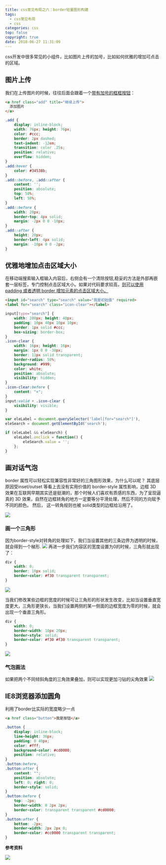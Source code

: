 ```yaml
---
title: css常见布局之六：border轻量图形构建
tags:
  - css常见布局
  - css
categories: css
top: false
copyright: true
date: 2018-06-27 11:31:09
---
```

css开发中很多常见的小组件，比如图片上传的加号，比如如何优雅的增加可点击的区域。
<!--more-->

## 图片上传
我们在上传图片的时候，往往后面会跟着一个[带有加号的框框按钮](http://demo.cssworld.cn/4/4-1.php)：
```html
<a href class="add" title="继续上传">
  添加图片
</a>
```
```css
.add {
    display: inline-block;
    width: 76px; height: 76px;
    color: #ccc;
    border: 2px dashed;
    text-indent: -12em;
    transition: color .25s;
    position: relative;
    overflow: hidden;
}
.add:hover {
    color: #34538b;
}
.add::before, .add::after {
    content: '';
    position: absolute;
    top: 50%;
    left: 50%;
}
.add::before {
    width: 20px;
    border-top: 4px solid;
    margin: -2px 0 0 -10px;
}
.add::after {
    height: 20px;
    border-left: 4px solid;
    margin: -10px 0 0 -2px;
}
```

## 优雅地增加点击区域大小
在移动端搜索输入框输入内容后，右侧会有一个清除按钮,稳妥的方法是外部再嵌套一层标签，专门控制点击区域大小。如果对代码要求较高，[则可以使用 padding 或者透明 border 增加元素的点击区域大小。](http://demo.cssworld.cn/4/4-2.php)

```html
<input id="search" type="search" value="我是初始值" required>
<label for="search" class="icon-clear"></label>
```

```css
input[type="search"] {
    width: 200px; height: 40px;
    padding: 10px 40px 10px 10px;
    border: 1px solid #ccc;
    box-sizing: border-box;
}
.icon-clear {
    width: 16px; height: 16px;
    margin: 1px 0 0 -38px;
    border: 11px solid transparent;
    border-radius: 50%;
    background: #999;
    color: white;
    position: absolute;
    visibility: hidden;
}
.icon-clear:before {
    content: "×";
}
input:valid + .icon-clear { 
    visibility: visible;
}
```

```js
var eleLabel = document.querySelector('label[for="search"]'),
eleSearch = document.getElementById('search');

if (eleLabel && eleSearch) {
    eleLabel.onclick = function() {
        eleSearch.value = '';
    };
}
```

## 画对话气泡
border 属性可以轻松实现兼容性非常好的三角图形效果，为什么可以呢？ 其底层原因受inset/outset 等看上去没有实用价值的 border-style 属性影响，边框 3D 效果在互联网早期其实还是挺潮的，那个时候人们喜欢有质感的东西，为了呈现逼真的 3D 效果，自然在边框转角的地方一定要等分平滑处理，然后不同的方向赋予不同的颜色。 然后， 这一转角规则也被 solid类型的边框给沿用了。

![](http://oankigr4l.bkt.clouddn.com/201806271410_992.png)

### 画一个三角形
因为border-style对转角的处理如下，我们当设置其他的三条边界为透明的时候，就会得到一个梯形.
![](http://oankigr4l.bkt.clouddn.com/201806271415_265.png)
再进一步我们内容区的宽度设置为0的时候，三角形就出现了：
```css
div {
	width: 0;
	border: 10px solid;
	border-color: #f30 transparent transparent;
}
```
![](http://oankigr4l.bkt.clouddn.com/201806271413_385.png)

当我们修改某些边框的宽度的时候可让三角形的形状发生改变，比如当设置垂直宽度更大，三角形更狭长，当我们设置两侧的某一侧面的边框宽度为零的时候，就会出现一个垂直三角形。
```css
div {
	width: 0;
	border-width: 10px 20px;
	border-style: solid;
	border-color: #f30 #f30 transparent transparent;
}
```
![](http://oankigr4l.bkt.clouddn.com/201806271417_980.png)

### 气泡画法
如果把两个不同倾斜角度的三角效果叠加，则可以实现更加刁钻的尖角效果
![](http://oankigr4l.bkt.clouddn.com/201806271424_475.png)

## IE8浏览器添加圆角
利用了border比实际的宽度略少一点
```html
<a href class="button">我是按钮</a>
```
```css
.button {
    display: inline-block;
    line-height: 36px;
    padding: 0 40px;
    color: #fff;
    background-color: #cd0000;
    position: relative;
}
.button:before,
.button:after {
    content: "";
    position: absolute;
    left: 0; right: 0;
    border-style: solid;
}
.button:before {
    top: -2px;
    border-width: 0 2px 2px;
    border-color: transparent transparent #cd0000;
}
.button:after {
    bottom: -2px;
    border-width: 2px 2px 0;
    border-color: #cc0000 transparent transparent;
}
```

**参考资料**
[]()

![](http://oankigr4l.bkt.clouddn.com/wexin.png)